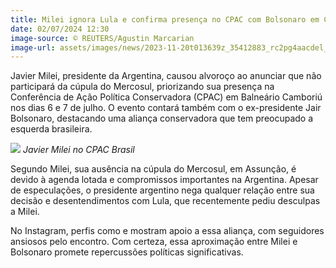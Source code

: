 ```yaml
---
title: Milei ignora Lula e confirma presença no CPAC com Bolsonaro em Camboriú
date: 02/07/2024 12:30
image-source: © REUTERS/Agustin Marcarian
image-url: assets/images/news/2023-11-20t013639z_35412883_rc2pg4aacdel_rtrmadp_3_argentina-election.webp
---
```


Javier Milei, presidente da Argentina, causou alvoroço ao anunciar que não participará da cúpula do Mercosul, priorizando sua presença na Conferência de Ação Política Conservadora (CPAC) em Balneário Camboriú nos dias 6 e 7 de julho. O evento contará também com o ex-presidente Jair Bolsonaro, destacando uma aliança conservadora que tem preocupado a esquerda brasileira.

![]( {{site.baseurl}}assets/images/news/449680096_18035391014003718_2195442856743578527_n.jpg)
*Javier Milei no CPAC Brasil*

Segundo Milei, sua ausência na cúpula do Mercosul, em Assunção, é devido à agenda lotada e compromissos importantes na Argentina. Apesar de especulações, o presidente argentino nega qualquer relação entre sua decisão e desentendimentos com Lula, que recentemente pediu desculpas a Milei.

No Instagram, perfis como e mostram apoio a essa aliança, com seguidores ansiosos pelo encontro. Com certeza, essa aproximação entre Milei e Bolsonaro promete repercussões políticas significativas.
